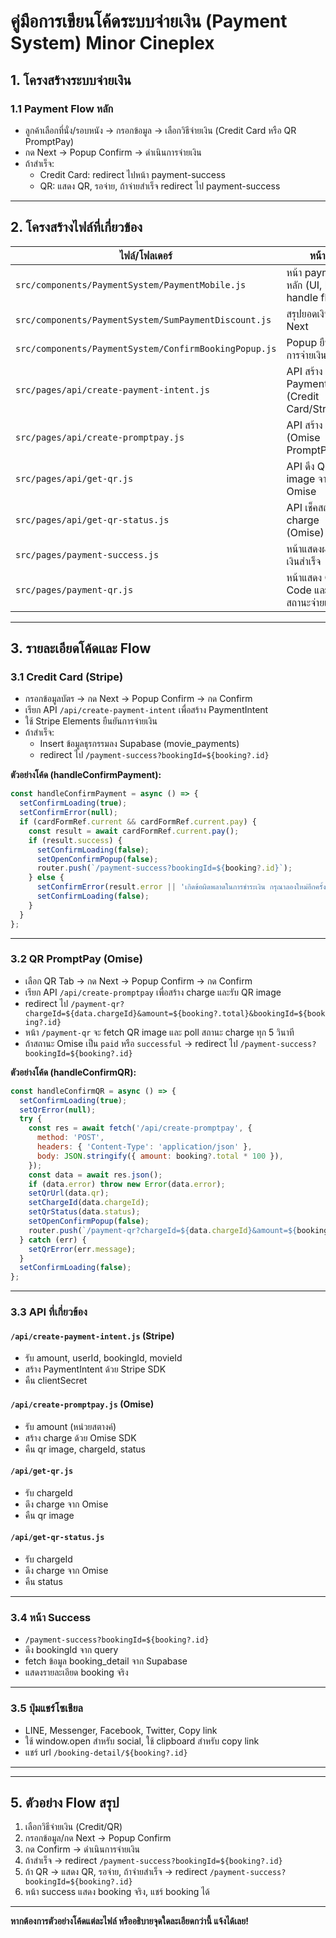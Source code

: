 # คู่มือการเขียนโค้ดระบบจ่ายเงิน (Payment System) Minor Cineplex

## 1. โครงสร้างระบบจ่ายเงิน

### 1.1 Payment Flow หลัก
- ลูกค้าเลือกที่นั่ง/รอบหนัง → กรอกข้อมูล → เลือกวิธีจ่ายเงิน (Credit Card หรือ QR PromptPay)
- กด Next → Popup Confirm → ดำเนินการจ่ายเงิน
- ถ้าสำเร็จ:
  - Credit Card: redirect ไปหน้า payment-success
  - QR: แสดง QR, รอจ่าย, ถ้าจ่ายสำเร็จ redirect ไป payment-success

---

## 2. โครงสร้างไฟล์ที่เกี่ยวข้อง

| ไฟล์/โฟลเดอร์ | หน้าที่ |
|----------------|---------|
| `src/components/PaymentSystem/PaymentMobile.js` | หน้า payment หลัก (UI, logic, handle flow) |
| `src/components/PaymentSystem/SumPaymentDiscount.js` | สรุปยอดเงิน/ปุ่ม Next |
| `src/components/PaymentSystem/ConfirmBookingPopup.js` | Popup ยืนยันการจ่ายเงิน |
| `src/pages/api/create-payment-intent.js` | API สร้าง PaymentIntent (Credit Card/Stripe) |
| `src/pages/api/create-promptpay.js` | API สร้าง QR (Omise PromptPay) |
| `src/pages/api/get-qr.js` | API ดึง QR image จาก Omise |
| `src/pages/api/get-qr-status.js` | API เช็คสถานะ charge (Omise) |
| `src/pages/payment-success.js` | หน้าแสดงผลจ่ายเงินสำเร็จ |
| `src/pages/payment-qr.js` | หน้าแสดง QR Code และรอสถานะจ่ายเงิน |

---

## 3. รายละเอียดโค้ดและ Flow

### 3.1 Credit Card (Stripe)
- กรอกข้อมูลบัตร → กด Next → Popup Confirm → กด Confirm
- เรียก API `/api/create-payment-intent` เพื่อสร้าง PaymentIntent
- ใช้ Stripe Elements ยืนยันการจ่ายเงิน
- ถ้าสำเร็จ:
  - Insert ข้อมูลธุรกรรมลง Supabase (movie_payments)
  - redirect ไป `/payment-success?bookingId=${booking?.id}`

**ตัวอย่างโค้ด (handleConfirmPayment):**
```js
const handleConfirmPayment = async () => {
  setConfirmLoading(true);
  setConfirmError(null);
  if (cardFormRef.current && cardFormRef.current.pay) {
    const result = await cardFormRef.current.pay();
    if (result.success) {
      setConfirmLoading(false);
      setOpenConfirmPopup(false);
      router.push(`/payment-success?bookingId=${booking?.id}`);
    } else {
      setConfirmError(result.error || 'เกิดข้อผิดพลาดในการชำระเงิน กรุณาลองใหม่อีกครั้ง');
      setConfirmLoading(false);
    }
  }
};
```

---

### 3.2 QR PromptPay (Omise)
- เลือก QR Tab → กด Next → Popup Confirm → กด Confirm
- เรียก API `/api/create-promptpay` เพื่อสร้าง charge และรับ QR image
- redirect ไป `/payment-qr?chargeId=${data.chargeId}&amount=${booking?.total}&bookingId=${booking?.id}`
- หน้า `/payment-qr` จะ fetch QR image และ poll สถานะ charge ทุก 5 วินาที
- ถ้าสถานะ Omise เป็น `paid` หรือ `successful` → redirect ไป `/payment-success?bookingId=${booking?.id}`

**ตัวอย่างโค้ด (handleConfirmQR):**
```js
const handleConfirmQR = async () => {
  setConfirmLoading(true);
  setQrError(null);
  try {
    const res = await fetch('/api/create-promptpay', {
      method: 'POST',
      headers: { 'Content-Type': 'application/json' },
      body: JSON.stringify({ amount: booking?.total * 100 }),
    });
    const data = await res.json();
    if (data.error) throw new Error(data.error);
    setQrUrl(data.qr);
    setChargeId(data.chargeId);
    setQrStatus(data.status);
    setOpenConfirmPopup(false);
    router.push(`/payment-qr?chargeId=${data.chargeId}&amount=${booking?.total}&bookingId=${booking?.id}`);
  } catch (err) {
    setQrError(err.message);
  }
  setConfirmLoading(false);
};
```

---

### 3.3 API ที่เกี่ยวข้อง

#### `/api/create-payment-intent.js` (Stripe)
- รับ amount, userId, bookingId, movieId
- สร้าง PaymentIntent ด้วย Stripe SDK
- คืน clientSecret

#### `/api/create-promptpay.js` (Omise)
- รับ amount (หน่วยสตางค์)
- สร้าง charge ด้วย Omise SDK
- คืน qr image, chargeId, status

#### `/api/get-qr.js`
- รับ chargeId
- ดึง charge จาก Omise
- คืน qr image

#### `/api/get-qr-status.js`
- รับ chargeId
- ดึง charge จาก Omise
- คืน status

---

### 3.4 หน้า Success
- `/payment-success?bookingId=${booking?.id}`
- ดึง bookingId จาก query
- fetch ข้อมูล booking_detail จาก Supabase
- แสดงรายละเอียด booking จริง

---

### 3.5 ปุ่มแชร์โซเชียล
- LINE, Messenger, Facebook, Twitter, Copy link
- ใช้ window.open สำหรับ social, ใช้ clipboard สำหรับ copy link
- แชร์ url `/booking-detail/${booking?.id}`

---


---

## 5. ตัวอย่าง Flow สรุป

1. เลือกวิธีจ่ายเงิน (Credit/QR)
2. กรอกข้อมูล/กด Next → Popup Confirm
3. กด Confirm → ดำเนินการจ่ายเงิน
4. ถ้าสำเร็จ → redirect `/payment-success?bookingId=${booking?.id}`
5. ถ้า QR → แสดง QR, รอจ่าย, ถ้าจ่ายสำเร็จ → redirect `/payment-success?bookingId=${booking?.id}`
6. หน้า success แสดง booking จริง, แชร์ booking ได้

---

**หากต้องการตัวอย่างโค้ดแต่ละไฟล์ หรืออธิบายจุดใดละเอียดกว่านี้ แจ้งได้เลย!** 